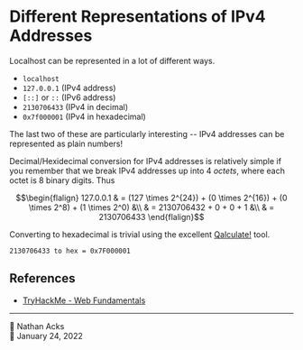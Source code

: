 # Different Representations of IPv4 Addresses

Localhost can be represented in a lot of different ways.

* `localhost`
* `127.0.0.1` (IPv4 address)
* `[::]` or `::` (IPv6 address)
* `2130706433` (IPv4 in decimal)
* `0x7f000001` (IPv4 in hexadecimal)

The last two of these are particularly interesting -- IPv4 addresses can be represented as plain numbers!

Decimal/Hexidecimal conversion for IPv4 addresses is relatively simple if you remember that we break IPv4 addresses up into 4 *octets*, where each octet is 8 binary digits. Thus

$$\begin{flalign}
127.0.0.1 & = (127 \times 2^{24}) + (0 \times 2^{16}) + (0 \times 2^8) + (1 \times 2^0) &\\
          & = 2130706432 + 0 + 0 + 1 &\\
		& = 2130706433
\end{flalign}$$

Converting to hexadecimal is trivial using the excellent [Qalculate!](https://qalculate.github.io/) tool.

```qalc
2130706433 to hex = 0x7F000001
```

## References

* [TryHackMe - Web Fundamentals](tryhackme-web-fundamentals.md)

- - - -

👤 Nathan Acks  
📅 January 24, 2022
